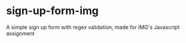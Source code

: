 # sign-up-form-img
A simple sign up form with regex validation, made for IMG's Javascript assignment
